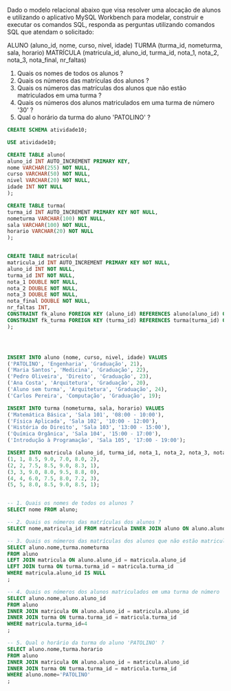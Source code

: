 
Dado o modelo relacional abaixo que visa resolver uma alocação de alunos e utilizando o aplicativo MySQL Workbench para modelar, construir e executar os comandos SQL, responda as perguntas utilizando comandos SQL que atendam o solicitado:

ALUNO (aluno_id, nome, curso, nivel, idade)
TURMA (turma_id, nometurma, sala, horario)
MATRÍCULA (matricula_id, aluno_id, turma_id, nota_1, nota_2, nota_3, nota_final, nr_faltas)

1. Quais os nomes de todos os alunos ?
2. Quais os números das matrículas dos alunos ?
3. Quais os números das matrículas dos alunos que não estão matriculados em uma turma ?
4. Quais os números dos alunos matriculados em uma turma de número '30' ?
5. Qual o horário da turma do aluno 'PATOLINO' ?

```sql
CREATE SCHEMA atividade10;

USE atividade10;

CREATE TABLE aluno(
aluno_id INT AUTO_INCREMENT PRIMARY KEY,
nome VARCHAR(255) NOT NULL,
curso VARCHAR(50) NOT NULL,
nivel VARCHAR(20) NOT NULL,
idade INT NOT NULL
);

CREATE TABLE turma(
turma_id INT AUTO_INCREMENT PRIMARY KEY NOT NULL,
nometurma VARCHAR(100) NOT NULL,
sala VARCHAR(100) NOT NULL,
horario VARCHAR(20) NOT NULL
);


CREATE TABLE matricula(
matricula_id INT AUTO_INCREMENT PRIMARY KEY NOT NULL,
aluno_id INT NOT NULL,
turma_id INT NOT NULL,
nota_1 DOUBLE NOT NULL,
nota_2 DOUBLE NOT NULL,
nota_3 DOUBLE NOT NULL,
nota_final DOUBLE NOT NULL,
nr_faltas INT,
CONSTRAINT fk_aluno FOREIGN KEY (aluno_id) REFERENCES aluno(aluno_id) ON DELETE CASCADE,
CONSTRAINT fk_turma FOREIGN KEY (turma_id) REFERENCES turma(turma_id) ON DELETE CASCADE
);




INSERT INTO aluno (nome, curso, nivel, idade) VALUES
('PATOLINO', 'Engenharia', 'Graduação', 21),
('Maria Santos', 'Medicina', 'Graduação', 22),
('Pedro Oliveira', 'Direito', 'Graduação', 23),
('Ana Costa', 'Arquitetura', 'Graduação', 20),
('Aluno sem turma', 'Arquitetura', 'Graduação', 24),
('Carlos Pereira', 'Computação', 'Graduação', 19);

INSERT INTO turma (nometurma, sala, horario) VALUES
('Matemática Básica', 'Sala 101', '08:00 - 10:00'),
('Física Aplicada', 'Sala 102', '10:00 - 12:00'),
('História do Direito', 'Sala 103', '13:00 - 15:00'),
('Química Orgânica', 'Sala 104', '15:00 - 17:00'),
('Introdução à Programação', 'Sala 105', '17:00 - 19:00');

INSERT INTO matricula (aluno_id, turma_id, nota_1, nota_2, nota_3, nota_final, nr_faltas) VALUES
(1, 1, 8.5, 9.0, 7.0, 8.0, 2),
(2, 2, 7.5, 8.5, 9.0, 8.3, 1),
(3, 3, 9.0, 8.0, 9.5, 8.8, 0),
(4, 4, 6.0, 7.5, 8.0, 7.2, 3),
(5, 5, 8.0, 8.5, 9.0, 8.5, 1);


-- 1. Quais os nomes de todos os alunos ?
SELECT nome FROM aluno;

-- 2. Quais os números das matrículas dos alunos ?
SELECT nome,matricula_id FROM matricula INNER JOIN aluno ON aluno.aluno_id=matricula.aluno_id;

-- 3. Quais os números das matrículas dos alunos que não estão matriculados em uma turma ?
SELECT aluno.nome,turma.nometurma 
FROM aluno
LEFT JOIN matricula ON aluno.aluno_id = matricula.aluno_id
LEFT JOIN turma ON turma.turma_id = matricula.turma_id
WHERE matricula.aluno_id IS NULL
;

-- 4. Quais os números dos alunos matriculados em uma turma de número '4' ?
SELECT aluno.nome,aluno.aluno_id 
FROM aluno
INNER JOIN matricula ON aluno.aluno_id = matricula.aluno_id
INNER JOIN turma ON turma.turma_id = matricula.turma_id
WHERE matricula.turma_id=4
;

-- 5. Qual o horário da turma do aluno 'PATOLINO' ?
SELECT aluno.nome,turma.horario
FROM aluno
INNER JOIN matricula ON aluno.aluno_id = matricula.aluno_id
INNER JOIN turma ON turma.turma_id = matricula.turma_id
WHERE aluno.nome='PATOLINO'
;
```
